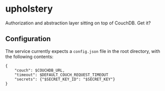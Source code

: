 # upholstery

Authorization and abstraction layer sitting on top of CouchDB. Get it?

## Configuration

The service currently expects a `config.json` file in the root directory, with the following contents:

    {
        "couch": $COUCHDB_URL,
        "timeout": $DEFAULT_COUCH_REQUEST_TIMEOUT
        "secrets": {"$SECRET_KEY_ID": "$SECRET_KEY"}
    }
    